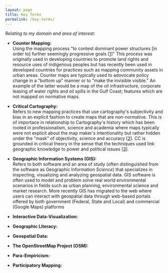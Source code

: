 ```yaml
---
layout: page
title: Key Terms 
permalink: /key-terms/
---
```

*Relating to my domain and area of interest:*

- **Counter Mapping:**  
Using the mapping process "to contest dominant power structures [in order to] further seemingly progressive goals [[1][1]]" This process was originally used in developing countries to promote land rights and resource uses of indigenous peoples but has recently been used in developed countries for practices such as mapping community assets in urban areas.  Counter maps are typically used to adovocate policy change in a "bottom up" manner or to "make the invisible visible." An example of the latter would be a map of the oil infrastructure, corporate leasing of water rights and oil spills in the Gulf Coast; features which are not mapped on normative maps. 

- **Critical Cartography:**  
Refers to new mapping practices that use cartography's subjectivity and bias in an explicit fashion to create maps that are non-normative. This is of importace in relationship to Cartography's history which has been rooted in professionalism, science and academia where maps typically were not explicit about the map maker's intentionality but rather hidden under the "mask" of objectivity, science and accuracy [[2][2]]. CC is grounded in critical theory in the sense that the techniques used link geographic knowledge to power and political issues [[3][3]]. 

- **Geographic Information Systems (GIS):**  
Refers to both software and an area of study (often distinguished from the software as Geographic Information *Science*) that specializes in inspecting, visualizing and analyzing geospatial data. GIS software is often used to model and problem solve real world environmental scenarios in fields such as urban planning, environmental science and market research. More recently GIS has migrated to the web where users can interact with geospatial data through web-based portals offered by both government (Federal, State and Local) and commercial (Google Maps) platforms

- **Interactive Data-Visualization:**  

- **Geographic Literacy:**  

- **Geospatial Data:**  

- **The OpenStreetMap Project (OSM):**  

- **Para-Empiricism:**  

- **Participatory Mapping:**  

[1]: http://en.wikipedia.org/wiki/Counter-mapping#cite_note-1
[2]: http://www.goodreads.com/book/show/1042943.The_Power_of_Maps
[3]: http://en.wikipedia.org/wiki/Critical_cartography